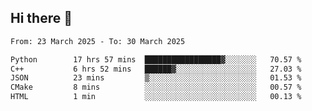 ## Hi there 👋

<!--
**Bojupi/Bojupi** is a ✨ _special_ ✨ repository because its `README.md` (this file) appears on your GitHub profile.

Here are some ideas to get you started:

- 🔭 I’m currently working on ...
- 🌱 I’m currently learning ...
- 👯 I’m looking to collaborate on ...
- 🤔 I’m looking for help with ...
- 💬 Ask me about ...
- 📫 How to reach me: ...
- 😄 Pronouns: ...
- ⚡ Fun fact: ...
-->

<!--START_SECTION:waka-->

```txt
From: 23 March 2025 - To: 30 March 2025

Python        17 hrs 57 mins  █████████████████▓░░░░░░░   70.57 %
C++           6 hrs 52 mins   ██████▓░░░░░░░░░░░░░░░░░░   27.03 %
JSON          23 mins         ▒░░░░░░░░░░░░░░░░░░░░░░░░   01.53 %
CMake         8 mins          ░░░░░░░░░░░░░░░░░░░░░░░░░   00.57 %
HTML          1 min           ░░░░░░░░░░░░░░░░░░░░░░░░░   00.13 %
```

<!--END_SECTION:waka-->

